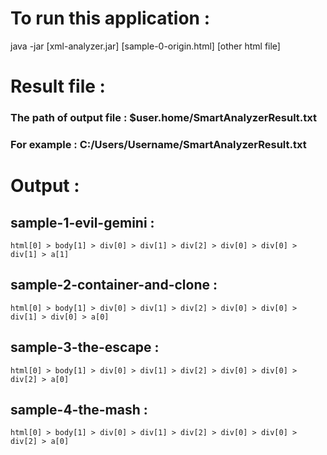 # To run this application : 
java -jar [xml-analyzer.jar] [sample-0-origin.html] [other html file]

# Result file :
### The path of output file : $user.home/SmartAnalyzerResult.txt
### For example : C:/Users/Username/SmartAnalyzerResult.txt

# Output :

## sample-1-evil-gemini :

    html[0] > body[1] > div[0] > div[1] > div[2] > div[0] > div[0] > div[1] > a[1]

## sample-2-container-and-clone :

    html[0] > body[1] > div[0] > div[1] > div[2] > div[0] > div[0] > div[1] > div[0] > a[0]

## sample-3-the-escape :

    html[0] > body[1] > div[0] > div[1] > div[2] > div[0] > div[0] > div[2] > a[0]

## sample-4-the-mash :

    html[0] > body[1] > div[0] > div[1] > div[2] > div[0] > div[0] > div[2] > a[0]
